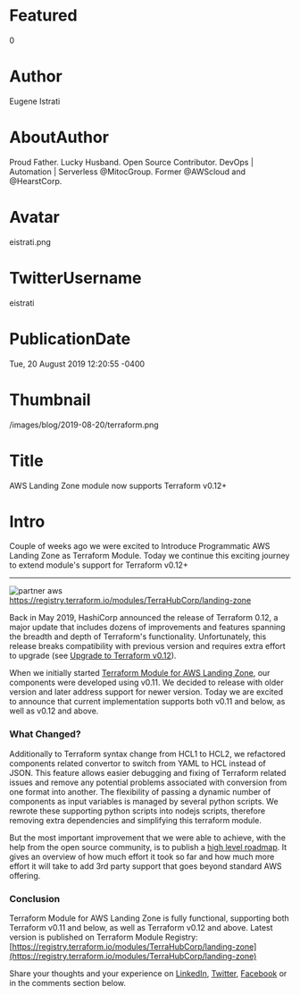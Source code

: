 # Featured
0

# Author
Eugene Istrati

# AboutAuthor
Proud Father. Lucky Husband. Open Source Contributor. DevOps | Automation | Serverless @MitocGroup. Former @AWScloud and @HearstCorp.

# Avatar
eistrati.png

# TwitterUsername
eistrati

# PublicationDate
Tue, 20 August 2019 12:20:55 -0400

# Thumbnail
/images/blog/2019-08-20/terraform.png

# Title
AWS Landing Zone module now supports Terraform v0.12+

# Intro
Couple of weeks ago we were excited to Introduce Programmatic AWS Landing Zone as Terraform Module. Today we continue this exciting journey to extend module's support for Terraform v0.12+

---

<div class="padd25px">
    <img src="/images/blog/2019-08-20/terraform.png" alt="partner aws" />
    <div class="center img-description">
       <a href="https://registry.terraform.io/modules/TerraHubCorp/landing-zone" target="_blank">https://registry.terraform.io/modules/TerraHubCorp/landing-zone</a>
    </div>
</div>

Back in May 2019, HashiCorp announced the release of Terraform 0.12, a major update that includes dozens of improvements and features spanning the breadth and depth of Terraform's functionality. Unfortunately, this release breaks compatibility with previous version and requires extra effort to upgrade (see [Upgrade to Terraform v0.12](https://www.terraform.io/upgrade-guides/0-12.html)).

When we initially started [Terraform Module for AWS Landing Zone](https://github.com/TerraHubCorp/terraform-aws-landing-zone), our components were developed using v0.11. We decided to release with older version and later address support for newer version. Today we are excited to announce that current implementation supports both v0.11 and below, as well as v0.12 and above.

### What Changed?

Additionally to Terraform syntax change from HCL1 to HCL2, we refactored components related convertor to switch from YAML to HCL instead of JSON. This feature allows easier debugging and fixing of Terraform related issues and remove any potential problems associated with conversion from one format into another.
The flexibility of passing a dynamic number of components as input variables is managed by several python scripts. We rewrote these supporting python scripts into nodejs scripts, therefore removing extra dependencies and simplifying this terraform module.

But the most important improvement that we were able to achieve, with the help from the open source community, is to publish a [high level roadmap](https://github.com/TerraHubCorp/terraform-aws-landing-zone/blob/master/ROADMAP.md). It gives an overview of how much effort it took so far and how much more effort it will take to add 3rd party support that goes beyond standard AWS offering.

### Conclusion

Terraform Module for AWS Landing Zone is fully functional, supporting both Terraform v0.11 and below, as well as Terraform v0.12 and above. Latest version is published on Terraform Module Registry: [https://registry.terraform.io/modules/TerraHubCorp/landing-zone](https://registry.terraform.io/modules/TerraHubCorp/landing-zone)

Share your thoughts and your experience on [LinkedIn](https://linkedin.com/company/mitoc-group), [Twitter](https://twitter.com/mitocgroup), [Facebook](https://facebook.com/mitocgroup) or in the comments section below.
